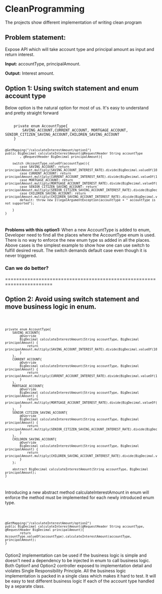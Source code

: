 # CleanProgramming
The projects show different implementation of writing clean program

## Problem statement:
Expose API which will take account type and principal amount as input and return interest.

<b>Input:</b> accountType, principalAmount.

<b>Output:</b> Interest amount. 

## Option 1: Using switch statement and enum account type
Below option is the natural option for most of us. It's easy to understand and pretty straight forward

<code>
    private enum AccountType{
        SAVING_ACCOUNT,CURRENT_ACCOUNT, MORTGAGE_ACCOUNT, SENIOR_CITIZEN_SAVING_ACCOUNT,CHILDREN_SAVING_ACCOUNT
    }
    
    @GetMapping("/calculateInterestAmount/option1")
    public BigDecimal calculateInterestAmount(@RequestHeader String accountType
            , @RequestHeader BigDecimal principalAmount){

        switch (AccountType.valueOf(accountType)){
            case SAVING_ACCOUNT: return principalAmount.multiply(SAVING_ACCOUNT_INTEREST_RATE).divide(BigDecimal.valueOf(100));
            case CURRENT_ACCOUNT: return principalAmount.multiply(CURRENT_ACCOUNT_INTEREST_RATE).divide(BigDecimal.valueOf(100));
            case MORTGAGE_ACCOUNT: return principalAmount.multiply(MORTGAGE_ACCOUNT_INTEREST_RATE).divide(BigDecimal.valueOf(100));
            case SENIOR_CITIZEN_SAVING_ACCOUNT: return principalAmount.multiply(SENIOR_CITIZEN_SAVING_ACCOUNT_INTEREST_RATE).divide(BigDecimal.valueOf(100));
            case CHILDREN_SAVING_ACCOUNT: return principalAmount.multiply(CHILDREN_SAVING_ACCOUNT_INTEREST_RATE).divide(BigDecimal.valueOf(100));
            default: throw new IllegalArgumentException(accountType + " accountType is not supported");

        }
    }
</code>

<b>Problems with this option1:</b> When a new AccountType is added to enum, Developer need to find all the places where the AccountType enum is used. There is no way to enforce the new enum type ss added in all the places.
Above cases is the simplest example to show how one can use switch to fulfill desired result. The switch demands default case even though it is never triggered.   

### Can we do better?

=======================================================================

## Option 2: Avoid using switch statement and move business logic in enum.
<code>

    private enum AccountType{
        SAVING_ACCOUNT{
            @Override
            BigDecimal calculateInterestAmount(String accountType, BigDecimal principalAmount) {
                return principalAmount.multiply(SAVING_ACCOUNT_INTEREST_RATE).divide(BigDecimal.valueOf(100));
            }
        },
        CURRENT_ACCOUNT{
            @Override
            BigDecimal calculateInterestAmount(String accountType, BigDecimal principalAmount) {
                return principalAmount.multiply(CURRENT_ACCOUNT_INTEREST_RATE).divide(BigDecimal.valueOf(100));
            }
        },
        MORTGAGE_ACCOUNT{
            @Override
            BigDecimal calculateInterestAmount(String accountType, BigDecimal principalAmount) {
                return principalAmount.multiply(MORTGAGE_ACCOUNT_INTEREST_RATE).divide(BigDecimal.valueOf(100));
            }
        },
        SENIOR_CITIZEN_SAVING_ACCOUNT{
            @Override
            BigDecimal calculateInterestAmount(String accountType, BigDecimal principalAmount) {
                return principalAmount.multiply(SENIOR_CITIZEN_SAVING_ACCOUNT_INTEREST_RATE).divide(BigDecimal.valueOf(100));
            }
        },
        CHILDREN_SAVING_ACCOUNT{
            @Override
            BigDecimal calculateInterestAmount(String accountType, BigDecimal principalAmount) {
                return principalAmount.multiply(CHILDREN_SAVING_ACCOUNT_INTEREST_RATE).divide(BigDecimal.valueOf(100));
            }
        };

        abstract BigDecimal calculateInterestAmount(String accountType, BigDecimal principalAmount);
    }
    
</code>

Introducing a new abstract method calculateInterestAmount in enum will enforce the method must be implemented for each newly introduced enum type.  

<code>

    @GetMapping("/calculateInterestAmount/option2")
    public BigDecimal calculateInterestAmount(@RequestHeader String accountType, @RequestHeader BigDecimal principalAmount){
            return AccountType.valueOf(accountType).calculateInterestAmount(accountType, principalAmount);
    }

</code>
Option2 implementation can be used if the business logic is simple and doesn't need a dependency to be injected in enum to call business logic.
Both Option1 and Option2 controller exposed to implementation detail and violates Single Responsibility Principle. All the business logic implementation is packed in a single class which makes it hard to test. 
It will be easy to test different business logic If each of the account type handled by a separate class. 